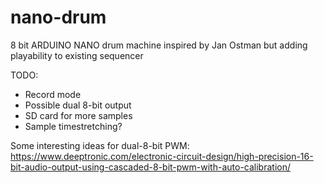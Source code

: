 # nano-drum
8 bit ARDUINO NANO drum machine inspired by Jan Ostman but adding playability to existing sequencer

TODO: 
- Record mode
- Possible dual 8-bit output
- SD card for more samples
- Sample timestretching?

Some interesting ideas for dual-8-bit PWM: <https://www.deeptronic.com/electronic-circuit-design/high-precision-16-bit-audio-output-using-cascaded-8-bit-pwm-with-auto-calibration/>

